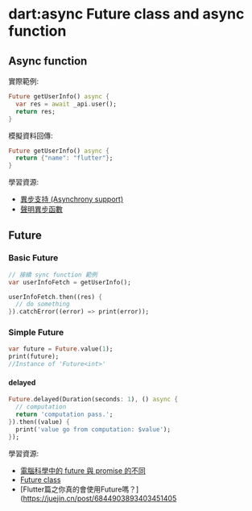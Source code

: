# dart:async Future<T> class and async function
  
## Async function
實際範例:
```dart
Future getUserInfo() async {
  var res = await _api.user();
  return res;
}
```
模擬資料回傳:
```dart
Future getUserInfo() async {
  return {"name": "flutter"};
}
```

學習資源:
- [異步支持 (Asynchrony support)](https://dart.cn/guides/language/language-tour#asynchrony-support)
- [聲明異步函數](https://dart.cn/guides/language/language-tour#declaring-async-functions)

## Future

### Basic Future
```dart
// 接續 sync function 範例
var userInfoFetch = getUserInfo();

userInfoFetch.then((res) {
  // do something
}).catchError((error) => print(error));
```

### Simple Future
```dart
var future = Future.value(1);
print(future);
//Instance of 'Future<int>'
```

#### delayed
```dart
Future.delayed(Duration(seconds: 1), () async {
  // computation
  return 'computation pass.';
}).then((value) {
  print('value go from computation: $value');
});
```

學習資源:
- [電腦科學中的 future 與 promise 的不同](https://zh.wikipedia.org/wiki/Future%E4%B8%8Epromise)
- [Future class](https://api.dart.dev/stable/2.12.4/dart-async/Future-class.html)
- [Flutter篇之你真的會使用Future嗎？](https://juejin.cn/post/6844903893403451405
